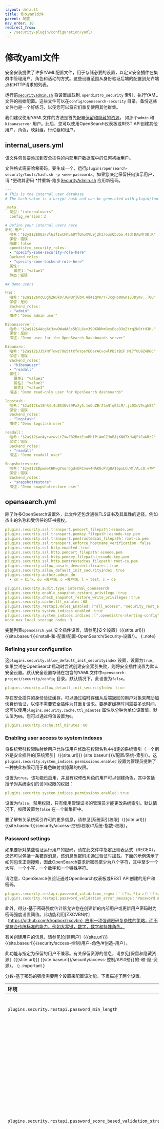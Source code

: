 ```yaml
---
layout: default
title: 修改yaml文件
parent: 配置
nav_order: 10
redirect_from: 
  - /security-plugin/configuration/yaml/
---
```


# 修改yaml文件

安全安装提供了许多YAML配置文件，用于存储必要的设置，以定义安全插件在集群中管理用户，角色和活动的方式。这些设置范围从身份验证后端的配置到允许端点和HTTP请求的列表。

运行前[`securityadmin.sh`]({{site.url}}{{site.baseurl}}/security/configuration/security-admin/) 将设置加载到`.opendistro_security` 索引，执行YAML文件的初始配置。这些文件可以在`config/opensearch-security` 目录。备份这些文件也是一个好练习，以便您可以将它们重复使用其他群集。

我们建议使用YAML文件的方法是首先配置[保留和隐藏的资源]({{site.url}}{{site.baseurl}}/security/access-control/api#reserved-and-hidden-resources)， 如那个`admin` 和`kibanaserver` 用户。此后，您可以使用OpenSearch仪表板或REST API创建其他用户，角色，映射组，行动组和租户。


## internal_users.yml

该文件包含要添加到安全插件的内部用户数据库中的任何初始用户。

文件格式需要哈希密码。要生成一个，运行`plugins/opensearch-security/tools/hash.sh -p <new-password>`。如果您决定保留任何演示用户，请 *更改其密码 *并重新-跑步[SecurityAdmin.sh]({{site.url}}{{site.baseurl}}/security/configuration/security-admin/) 应用新密码。

```yml
---
# This is the internal user database
# The hash value is a bcrypt hash and can be generated with plugin/tools/hash.sh

_meta：
  类型："internalusers"
  config_version：2

# Define your internal users here
新的-用户：
  哈希："$2y$12$88IFVl6IfIwCFh5aQYfOmuXVL9j2hz/GusQb35o.4sdTDAEMTOD.K"
  保留：错误
  隐藏：false
  opendistro_security_roles：
  - "specify-some-security-role-here"
  Backend_roles：
  - "specify-some-backend-role-here"
  属性：
    属性1："value1"
  静态：错误

## Demo users

行政：
  哈希："$2a$12$VcCDgh2NDk07JGN0rjGbM.Ad41qVR/YFJcgHp0UGns5JDymv..TOG"
  保留：是的
  Backend_roles：
  - "admin"
  描述："Demo admin user"

Kibanaserver：
  哈希："$2a$12$4AcgAt3xwOWadA5s5blL6ev39OXDNhmOesEoo33eZtrq2N0YrU3H."
  保留：是的
  描述："Demo user for the OpenSearch Dashboards server"

Kibanaro：
  哈希："$2a$12$JJSXNfTowz7Uu5ttXfeYpeYE0arACvcwlPBStB1F.MI7f0U9Z4DGC"
  保留：错误
  Backend_roles：
  - "kibanauser"
  - "readall"
  属性：
    属性1："value1"
    属性2："value2"
    属性3："value3"
  描述："Demo read-only user for OpenSearch dashboards"

logstash：
  哈希："$2a$12$u1ShR4l4uBS3Uv59Pa2y5.1uQuZBrZtmNfqB3iM/.jL0XoV9sghS2"
  保留：错误
  Backend_roles：
  - "logstash"
  描述："Demo logstash user"

readall：
  哈希："$2a$12$ae4ycwzwvLtZxwZ82RmiEunBbIPiAmGZduBAjKN0TXdwQFtCwARz2"
  保留：错误
  Backend_roles：
  - "readall"
  描述："Demo readall user"

Snapshotrestore：
  哈希："$2y$12$DpwmetHKwgYnorbgdvORCenv4NAK8cPUg8AI6pxLCuWf/ALc0.v7W"
  保留：错误
  Backend_roles：
  - "snapshotrestore"
  描述："Demo snapshotrestore user"
```

## opensearch.yml

除了许多OpenSearch设置外，此文件还包含通往TLS证书及其属性的途径，例如杰出的名称和受信任的证书授权。

```yml
plugins.security.ssl.transport.pemcert_filepath：esnode.pem
plugins.security.ssl.transport.pemkey_filepath：esnode-key.pem
plugins.security.ssl.transport.pemtrustedcas_filepath：root-ca.pem
plugins.security.ssl.transport.enforce_hostname_verification：false
plugins.security.ssl.http.enabled：true
plugins.security.ssl.http.pemcert_filepath：esnode.pem
plugins.security.ssl.http.pemkey_filepath：esnode-key.pem
plugins.security.ssl.http.pemtrustedcas_filepath：root-ca.pem
plugins.security.allow_unsafe_democertificates：true
plugins.security.allow_default_init_securityIndex：true
plugins.security.authcz.admin_dn：
  - cn = kirk，ou =客户端，o =客户端，l = test，c = de

plugins.security.audit.type：internal_opensearch
plugins.security.enable_snapshot_restore_privilege：true
plugins.security.check_snapshot_restore_write_privileges：true
plugins.security.cache.ttl_minutes：60
plugins.security.restapi.Roles_Enabled：["all_access"，"security_rest_api_access"这是给出的
plugins.security.system_indices.enabled：true
plugins.security.system_indices.indices：[".opendistro-alerting-config"，".opendistro-alerting-alert*"，".opendistro-anomaly-results*"，".opendistro-anomaly-detector*"，".opendistro-anomaly-checkpoints"，".opendistro-anomaly-detection-state"，".opendistro-reports-*"，".opendistro-notifications-*"，".opendistro-notebooks"，".opendistro-asynchronous-search-response*"这是给出的
node.max_local_storage_nodes：3
```

完整列表`opensearch.yml` 安全插件设置，请参见[安全设置]（{{stite.url}}} {{site.baseurl}}/install-和-配置/配置-OpenSearch/Security-设置/）。
{:.note}

### Refining your configuration

这`plugins.security.allow_default_init_securityindex` 设置，设置为`true`，如果尝试在OpenSearch启动时尝试创建安全索引失败，则将安全插件设置为默认安全设置。默认安全设置存储在包含的YAML文件中`opensearch-project/security/config` 目录。默认情况下，此设置为`false`。

```yml
plugins.security.allow_default_init_securityIndex：true
```

存在安全插件的身份验证缓存，可以通过临时存储从后端返回的用户对象来帮助加快身份验证，以便不需要安全插件为其重复请求。要确定缓存时间需要多长时间，您可以使用`plugins.security.cache.ttl_minutes` 属性以分钟为单位设置值。默认值为`60`。您可以通过将值设置为`0`。

```yml
plugins.security.cache.ttl_minutes：60
```

### Enabling user access to system indexes

将系统索引权限映射给用户允许该用户修改在权限名称中指定的系统索引（一个例外是安全插件的[系统索引]（{{site.url}}} {site.baseurl}}}/配置/系统-索引/）。这`plugins.security.system_indices.permissions.enabled` 设置为管理员提供了一种使此权限可用于角色映射或隐藏的权限。

设置为`true`，该功能已启用，并且有权修改角色的用户可以创建角色，其中包括授予对系统索引的访问权限的权限：

```yml
plugins.security.system_indices.permissions.enabled：true
```

设置为`false`，禁用权限，只有使用管理证书的管理员才能更改系统索引。默认情况下，权限设置为`false` 在一个新集群中。

要了解有关系统索引许可的更多信息，请参见[系统索引权限]（{{site.url}}} {{site.baseurl}}/security/access-控制/权限/#系统-指数-权限）。


### Password settings

如果要针对某些验证运行用户的密码，请在此文件中指定正则表达式（REGEX）。您还可以包括一条错误消息，该消息当密码未通过验证时加载。下面的示例演示了如何包含正则搜索，因此OpenSearch要求新密码至少为八个字符，其中至少一个大写，一个小写，一个数字和一个特殊字符。

请注意，OpenSearch仅验证通过OpenSearch仪表板或REST API创建的用户和密码。

```yml
plugins.security.restapi.password_validation_regex：'（？=。*[a-z]）（？=。*[^a-ZA-z \ d]）（？=。*[0-9]））（？=。*[a-z]）。{8，}'
plugins.security.restapi.password_validation_error_message："Password must be minimum 8 characters long and must contain at least one uppercase letter, one lowercase letter, one digit, and one special character."
```

此外，得分-基于密码强度估计器允许您在创建新的内部用户或更新用户密码时为密码强度设置阈值。此功能利用[ZXCVBN库]（https://github.com/dropbox/zxcvbn）应用一项强调密码复杂性的策略，而不是符合传统标准的能力，例如大写键，数字，数字和特殊角色。

有关创建用户的信息，请参见[创建用户]（{{site.url}}} {{site.baseurl}}/security/access-控制/用户-角色/#创造-用户）。

此功能与指定为保留的用户不兼容。有关保留资源的信息，请参见[保留和隐藏资源]（{{stite.url}}} {{site.baseurl}}/security/access-控制/API#预订的-和-隐-资源）。
{: .important }

分数-基于密码的强度需要两个设置来配置该功能。下表描述了两个设置。

| 环境| 描述|
| :--- | :--- |
| `plugins.security.restapi.password_min_length` | 设置密码长度的最小字符数。默认值为`8`。这也是最低限度。|
| `plugins.security.restapi.password_score_based_validation_strength` | 设置一个阈值，以确定密码是强还是弱。有四个代表阈值增加的复杂性。<br>`fair`--非常"guessable" 密码：提供防止在线攻击的保护。<br>`good`--一个有点猜测的密码：提供防止在线攻击的保护。<br>`strong`--安全"unguessable" 密码：提供适度的保护免受离线，缓慢的保护-哈希方案。<br>`very_strong`--一个非常无关紧要的密码：提供强烈的保护免受离线，慢速的保护-哈希场景。|

以下示例显示了为`opensearch.yml` 文件并启用至少10个字符的密码和一个需要最高强度的阈值：

```yml
plugins.security.restapi.password_min_length：10
plugins.security.restapi.password_score_based_validation_strength：esumy_strong
```

当您尝试使用未达到指定阈值的密码创建用户时，系统会生成一个"weak password" 警告，表明需要在保存用户之前修改密码。

以下示例显示了[create user]（{{stite.url}}} {{site.baseurl}}/security/access/access-控制/API/#创造-用户）API当密码较弱时：

```json
{
  "status"："error"，
  "reason"："Weak password"
}
```

## allowlist.yml

您可以使用`allowlist.yml` 要将任何端点和HTTP请求添加到允许的端点和请求列表中。如果启用，则仅允许除超级管理员以外的所有用户访问指定的端点和HTTP请求，并且拒绝与端点关联的所有其他HTTP请求。例如，如果得到`_cluster/settings` 被添加到允许列表中，用户无法将PUT请求提交给`_cluster/settings` 更新集群设置。

请注意，尽管您可以通过这种方式配置对端点的访问，但是对于大多数情况下，最好使用安全插件的用户和角色配置权限，这些用户和角色具有更精细的设置。

```yml
---
_meta:
  type: "allowlist"
  config_version: 2

# Description:
# enabled - feature flag.
# if enabled is false, all endpoints are accessible.
# if enabled is true, all users except the SuperAdmin can only submit the allowed requests to the specified endpoints.
# SuperAdmin can access all APIs.
# SuperAdmin is defined by the SuperAdmin certificate, which is configured with the opensearch.yml setting plugins.security.authcz.admin_dn:
# Refer to the example setting in opensearch.yml to learn more about configuring SuperAdmin.
#
# requests - map of allow listed endpoints and HTTP requests

#this name must be config
config:
  enabled: true
  requests:
    /_cluster/settings:
      - GET
    /_cat/nodes:
      - GET
```

要启用对集群设置的请求，请添加到允许操作的列表中`/_cluster/settings`。

```yml
requests:
  /_cluster/settings:
    - GET
    - PUT
```

您还可以将自定义索引添加到允许列表中。`allowlist.yml` 不支持通配符，因此您必须手动指定要添加的所有索引。

```yml
requests: # Only allow GET requests to /sample-index1/_doc/1 and /sample-index2/_doc/1
  /sample-index1/_doc/1:
    - GET
  /sample-index2/_doc/1:
    - GET
```


## 角色

该文件包含要添加到安全插件的任何初始角色。除了某些元数据外，默认文件是空的，因为安全插件具有自动添加的许多静态角色。

```yml
---
复杂的-角色：
  保留：错误
  隐藏：false
  cluster_permissions：
  - "read"
  - "cluster:monitor/nodes/stats"
  - "cluster:monitor/task/get"
  index_permissions：
  - index_patterns：
    - "opensearch_dashboards_sample_data_*"
    DLS："{\"匹配\": {\"飞机延迟\": true}}"
    FLS：
    - "~FlightNum"
    masked_fields：
    - "Carrier"
    允许的_actions：
    - "read"
  tenant_permissions：
  - tenant_patterns：
    - "analyst_*"
    允许的_actions：
    - "kibana_all_write"
  静态：错误
_meta：
  类型："roles"
  config_version：2
```


## roles_mapping.yml

```yml
---
manage_snapshots:
  reserved: true
  hidden: false
  backend_roles:
  - "snapshotrestore"
  hosts: []
  users: []
  and_backend_roles: []
logstash:
  reserved: false
  hidden: false
  backend_roles:
  - "logstash"
  hosts: []
  users: []
  and_backend_roles: []
own_index:
  reserved: false
  hidden: false
  backend_roles: []
  hosts: []
  users:
  - "*"
  and_backend_roles: []
  description: "Allow full access to an index named like the username"
kibana_user:
  reserved: false
  hidden: false
  backend_roles:
  - "kibanauser"
  hosts: []
  users: []
  and_backend_roles: []
  description: "Maps kibanauser to kibana_user"
complex-role:
  reserved: false
  hidden: false
  backend_roles:
  - "ldap-analyst"
  hosts: []
  users:
  - "new-user"
  and_backend_roles: []
_meta:
  type: "rolesmapping"
  config_version: 2
all_access:
  reserved: true
  hidden: false
  backend_roles:
  - "admin"
  hosts: []
  users: []
  and_backend_roles: []
  description: "Maps admin to all_access"
readall:
  reserved: true
  hidden: false
  backend_roles:
  - "readall"
  hosts: []
  users: []
  and_backend_roles: []
kibana_server:
  reserved: true
  hidden: false
  backend_roles: []
  hosts: []
  users:
  - "kibanaserver"
  and_backend_roles: []
```


## action_groups.yml

该文件包含要添加到安全插件的任何初始操作组。

除了某些元数据外，默认文件是空的，因为安全插件具有许多静态操作组，它们会自动添加。这些静态动作组涵盖了多种用例，是插件开始的好方法。

```yml
---
我的-行动-团体：
  保留：错误
  隐藏：false
  允许的_actions：
  - "indices:data/write/index*"
  - "indices:data/write/update*"
  - "indices:admin/mapping/put"
  - "indices:data/write/bulk*"
  - "read"
  - "write"
  静态：错误
_meta：
  类型："actiongroups"
  config_version：2
```

## tenants.yml

您可以使用此文件来指定并将任何数量的OpenSearch仪表板租户添加到OpenSearch集群中。有关租户的更多信息，请参见[OpenSearch仪表板Multi-租赁]（{{stite.url}}} {{site.baseurl}}/security/security/multi-租赁/租户-指数）。

像所有其他YAML文件一样，我们建议您使用`tenants.yml` 要添加您必须在群集中拥有的任何租户，然后使用OpenSearch仪表板或[REST API]（{stite.url}}} {site.baseurl}}/security/access-控制/API/#租户）如果您需要进一步配置或创建任何其他租户。

```yml
---
_meta:
  type: "tenants"
  config_version: 2
admin_tenant:
  reserved: false
  description: "Demo tenant for admin user"
```

## nodes_dn.yml

`nodes_dn.yml` 让您添加证书”[杰出名称（DNS）]({{site.url}}{{site.baseurl}}/security/configuration/generate-certificates/#add-distinguished-names-to-opensearchyml) 允许列表可以在任何数量的节点和/或簇之间进行通信。例如，具有DN的节点`CN=node1.example.com` 在其允许列表中，接受使用该DN的任何其他节点或证书的通信。

DNS被索引到[系统索引]({{site.url}}{{site.baseurl}}/security/configuration/system-indices) 只有超级管理员或具有运输层安全性（TLS）证书的管理员才能访问。如果要编程将DNS添加到允许列表中，请使用[REST API]({{site.url}}{{site.baseurl}}/security/access-control/api/#distinguished-names)。

```yml
---
_meta：
  类型："nodesdn"
  config_version：2

# Define nodesdn mapping name and corresponding values
# cluster1:
#   nodes_dn:
#       - CN=*.example.com
```

